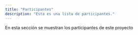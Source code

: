 ```yaml
---
title: "Participantes"
description: "Esta es una lista de participantes."
---
```


En esta sección se muestran los participantes de este proyecto

